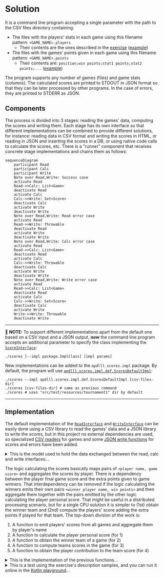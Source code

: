 # Solution

It is a command line program accepting a single parameter with the path to the CSV files directory containing:
* The files with the players' stats in each game using this filename pattern: `<GAME_NAME>.players`
  * Their contents are the ones described in the [exercise](exercise.md) ([example](../src/test/resources/tournament1/PAINTBALL.players))
* The files with the games' points given in each game using this filename pattern: `<GAME_NAME>.points`
  * Their contents are: `position;win points;stat1 points;stat2 points;...` ([example](../src/test/resources/tournament1/PAINTBALL.points))

The program supports any number of games (files) and game stats (columns). The calculated scores are printed to STDOUT in JSON format so that they can be later processed by other programs. In the case of errors, they are printed to STDERR as JSON.

## Components

The process is divided into 3 stages: reading the games' data, computing the scores and writing them. Each stage has its own interface so that different implementations can be combined to provide different solutions, for instance: reading data in CSV format and writing the scores in HTML, or reading in JSON and inserting the scores in a DB, or using native code calls to calculate the scores, etc. There is a "runner" component that receives concrete stage implementations and chains them as follows:

```mermaid
sequenceDiagram
    participant Read
    participant Calc
    participant Write
    Note over Read,Write: Success case
    activate Read
    Read->>Calc: List<Game>
    deactivate Read
    activate Calc
    Calc->>Write: Set<Score>
    deactivate Calc
    activate Write
    deactivate Write
    Note over Read,Write: Read error case
    activate Read 
    Read->>Write: Throwable
    deactivate Read
    activate Write
    deactivate Write
    Note over Read,Write: Calc error case    
    activate Read 
    Read->>Calc: List<Game>
    deactivate Read
    activate Calc
    Calc->>Write: Throwable
    deactivate Calc
    activate Write
    deactivate Write
    Note over Read,Write: Write error case
    activate Read 
    Read->>Calc: List<Game>
    deactivate Read
    activate Calc
    Calc->>Write: Set<Score>
    deactivate Calc
    activate Write
    Write->>Write: Throwable
    deactivate Write        
```

---
📝️️ **NOTE:** To support different implementations apart from the default one based on a CSV input and a JSON output, **now** the command line program accepts an additional parameter to specify the class implementing the [`ScoreInterface`](../src/main/kotlin/apdlll/scores/model/ScoresInterfaces.kt):

```shell
./scores [--impl package.ImplClass] [impl params]
```

New implementations can be added to the `apdlll.scores.impl` package. By default, the program will use [`apdlll.scores.impl.def.ScoresDefaultImpl`](../src/main/kotlin/apdlll/scores/impl/def/ScoresDefaultImpl.kt):

```shell
./scores --impl apdlll.scores.impl.def.ScoresDefaultImpl [csv-files-dir]
./scores [csv-files-dir] # same as previous command
./scores # uses "src/test/resources/tournament1" dir by default
```

---

## Implementation

The default implementation of the [`ReadInterface`](../src/main/kotlin/apdlll/scores/impl/def/CsvFilesReadImpl.kt) and [`WriteInterface`](../src/main/kotlin/apdlll/scores/impl/def/StdOutJsonWriteImpl.kt) can be easily done using a CSV library to read the games' data and a JSON library to write the scores, but in this project no external dependencies are used, so specialized [CSV readers](../src/main/kotlin/apdlll/scores/reader/csv) for games and some [JSON write functions](../src/main/kotlin/apdlll/scores/writer/JsonWriteExtensions.kt) for scores and errors have been added.

<details>
  <summary>This is the model used to hold the data exchanged between the read, calc and write interfaces...</summary>

```kotlin
data class Player(val name: String, val team: String,
                  val stats: List<Int>, val statsPoints: List<Int>, val winPoints: Int)
data class Game  (val name: String, val players: Set<Player>,
                  val lowestTeamScoreWins: Boolean, val teamScoreStatIndex: Int)
data class Score (val player: String, val points: Int)
```

</details>

The logic calculating the scores basically maps pairs of `<player name, game score>` and aggregates the scores by player. There is a dependency between the player final game score and the extra points given to game winners. That interdependency can be removed if the logic calculating the winners emits their own pairs `<winner player name, win points>` and then aggregate them together with the pairs emitted by the other logic calculating the player personal score. That might be useful in a distributed processing scenario, but for a single CPU solution it is simpler to (1st) obtain the winner team and (2nd) compute the players' score adding the extra points if played for that team. The top-down division of the work is:

1. A function to emit players' scores from all games and aggregate them by player's name
2. A function to calculate the player personal score (for 1)
3. A function to obtain the winner team of a game (for 2)
4. A function to compute teams scores in the game (for 3)
5. A function to obtain the player contribution to the team score (for 4)

<details>
  <summary>This is the implementation of the previous functions...</summary>

```kotlin
fun getPlayerTeamScore(player: Player, game: Game) =
  player.stats[game.teamScoreStatIndex].run { if (game.lowestTeamScoreWins) unaryMinus() else this }

fun getTeamsScores(game: Game) = game.players.fold(mutableMapOf<String, Int>()) { acc, player ->
  acc.compute(player.team) { _, points -> (points ?: 0) + getPlayerTeamScore(player, game) }.run { acc }
}

fun getWinnerTeam(game: Game) = getTeamsScores(game).entries.fold(null as String? to Int.MIN_VALUE) {
  acc, teamScore ->
    if (acc.second < teamScore.value) teamScore.toPair()
    else if (acc.second == teamScore.value) null to teamScore.value
    else acc
}.first

fun getPlayerPersonalScore(player: Player, winnerTeam: String?) =
  player.stats.mapIndexed {
      index, statValue -> statValue * player.statsPoints[index]
  }.reduce {
      acc, score -> acc + score
  }.plus(if (player.team == winnerTeam) player.winPoints else 0)

operator fun Score.plus(other: Score?) = copy(points = this.points + (other?.points ?: 0))

fun calculateScores(gamesData: List<Game>) = gamesData.flatMap { game ->
  val winnerTeam = getWinnerTeam(game)
  game.players.map { player -> Score(player.name, getPlayerPersonalScore(player, winnerTeam)) }
}.fold(mutableMapOf<String, Score>()) {
  acc, score -> acc.compute(score.player) { _, totalScore -> score + totalScore }.run { acc }
}.values.toSet()
```
</details>

<details>
  <summary>This is a test using the exercise's description samples, and you can run it online in the <a href="https://pl.kotl.in/Uij68uwer" target="_blank">Kotlin playground</a>...</summary>

```kotlin
val paintballWinPoints = 10
// Paintball stats: flags captured, kills, deaths
val backPoints  = listOf(3, 1, -3)
val midPoints   = listOf(2, 2, -2)
val frontPoints = listOf(1, 3, -1)
val paintballPlayers = setOf(
  Player("Tyrion", "Lannister", listOf( 0, 5, 4), backPoints , paintballWinPoints),
  Player("Bronn" , "Lannister", listOf( 0, 8, 3), midPoints  , paintballWinPoints),
  Player("Jaime" , "Lannister", listOf(10, 4, 7), frontPoints, paintballWinPoints),
  Player("Varys" , "Stark"    , listOf( 0, 5, 2), backPoints , paintballWinPoints),
  Player("Hodor" , "Stark"    , listOf( 2, 7, 8), midPoints  , paintballWinPoints),
  Player("Arya"  , "Stark"    , listOf(10, 2, 7), frontPoints, paintballWinPoints))

val kartingWinPoints = 1
// Karting stats: finish position, positions gained, fastest laps
val fastPoints   = listOf(-3, 1, 1)
val normalPoints = listOf(-2, 1, 2)
val slowPoints   = listOf(-1, 1, 3)
val kartingPlayers = setOf(
  Player("Tyrion", "Lannister", listOf(1,  0, 15), fastPoints  , kartingWinPoints),
  Player("Jaime" , "Lannister", listOf(3, -1,  1), normalPoints, kartingWinPoints),
  Player("Varys" , "Lannister", listOf(6, -1,  0), slowPoints  , kartingWinPoints),
  Player("Arya"  , "Stark"    , listOf(2,  1,  4), fastPoints  , kartingWinPoints),
  Player("Bronn" , "Stark"    , listOf(4,  0,  0), normalPoints, kartingWinPoints),
  Player("Hodor" , "Stark"    , listOf(5,  1,  0), slowPoints  , kartingWinPoints))

val games = listOf(
  Game("Paintball", paintballPlayers, false, 0),
  Game("Karting"  , kartingPlayers  , true , 0))

println(calculateScores(games).sortedBy { it.points }.joinToString(System.lineSeparator()))
```
</details>
